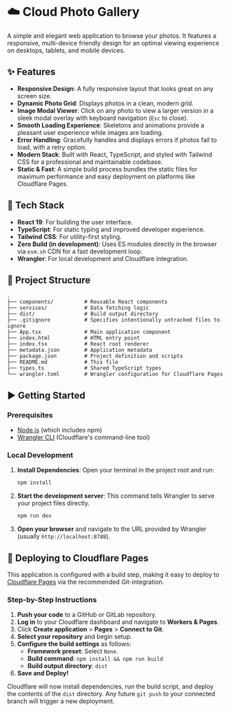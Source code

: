 # ☁️ Cloud Photo Gallery

A simple and elegant web application to browse your photos. It features a responsive, multi-device friendly design for an optimal viewing experience on desktops, tablets, and mobile devices.

## ✨ Features

- **Responsive Design**: A fully responsive layout that looks great on any screen size.
- **Dynamic Photo Grid**: Displays photos in a clean, modern grid.
- **Image Modal Viewer**: Click on any photo to view a larger version in a sleek modal overlay with keyboard navigation (`Esc` to close).
- **Smooth Loading Experience**: Skeletons and animations provide a pleasant user experience while images are loading.
- **Error Handling**: Gracefully handles and displays errors if photos fail to load, with a retry option.
- **Modern Stack**: Built with React, TypeScript, and styled with Tailwind CSS for a professional and maintainable codebase.
- **Static & Fast**: A simple build process bundles the static files for maximum performance and easy deployment on platforms like Cloudflare Pages.

## 🚀 Tech Stack

- **React 19**: For building the user interface.
- **TypeScript**: For static typing and improved developer experience.
- **Tailwind CSS**: For utility-first styling.
- **Zero Build (in development)**: Uses ES modules directly in the browser via `esm.sh` CDN for a fast development loop.
- **Wrangler**: For local development and Cloudflare integration.

## 📂 Project Structure

```
.
├── components/          # Reusable React components
├── services/            # Data fetching logic
├── dist/                # Build output directory
├── .gitignore           # Specifies intentionally untracked files to ignore
├── App.tsx              # Main application component
├── index.html           # HTML entry point
├── index.tsx            # React root renderer
├── metadata.json        # Application metadata
├── package.json         # Project definition and scripts
├── README.md            # This file
├── types.ts             # Shared TypeScript types
└── wrangler.toml        # Wrangler configuration for Cloudflare Pages
```

## ▶️ Getting Started

### Prerequisites

- [Node.js](https://nodejs.org/) (which includes npm)
- [Wrangler CLI](https://developers.cloudflare.com/workers/wrangler/install-and-update/) (Cloudflare's command-line tool)

### Local Development

1.  **Install Dependencies**: Open your terminal in the project root and run:
    ```bash
    npm install
    ```

2.  **Start the development server**: This command tells Wrangler to serve your project files directly.
    ```bash
    npm run dev
    ```

3.  **Open your browser** and navigate to the URL provided by Wrangler (usually `http://localhost:8788`).

## 🚀 Deploying to Cloudflare Pages

This application is configured with a build step, making it easy to deploy to [Cloudflare Pages](https://pages.cloudflare.com/) via the recommended Git-integration.

### Step-by-Step Instructions

1.  **Push your code** to a GitHub or GitLab repository.
2.  **Log in** to your Cloudflare dashboard and navigate to **Workers & Pages**.
3.  Click **Create application** > **Pages** > **Connect to Git**.
4.  **Select your repository** and begin setup.
5.  **Configure the build settings** as follows:
    - **Framework preset**: Select `None`.
    - **Build command**: `npm install && npm run build`
    - **Build output directory**: `dist`
6.  **Save and Deploy!**

Cloudflare will now install dependencies, run the build script, and deploy the contents of the `dist` directory. Any future `git push` to your connected branch will trigger a new deployment.
